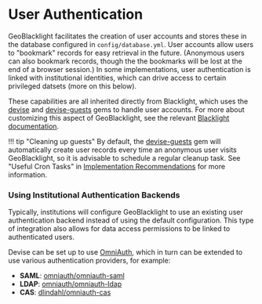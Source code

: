 # User Authentication

GeoBlacklight facilitates the creation of user accounts and stores these in the database configured in `config/database.yml`. User accounts allow users to "bookmark" records for easy retrieval in the future. (Anonymous users can also bookmark records, though the the bookmarks will be lost at the end of a browser session.) In some implementations, user authentication is linked with institutional identities, which can drive access to certain privileged datsets (more on this below).

These capabilities are all inherited directly from Blacklight, which uses the [devise](https://github.com/heartcombo/devise) and [devise-guests](https://github.com/cbeer/devise-guests) gems to handle user accounts. For more about customizing this aspect of GeoBlacklight, see the relevant [Blacklight documentation](https://github.com/projectblacklight/blacklight/wiki/User-Authentication).

!!! tip "Cleaning up guests"
    By default, the [devise-guests](https://github.com/cbeer/devise-guests) gem will automatically create user records every time an anonymous user visits GeoBlacklight, so it is advisable to schedule a regular cleanup task. See "Useful Cron Tasks" in [Implementation Recommendations](implementation_recommendations.md) for more information.

### Using Institutional Authentication Backends

Typically, institutions will configure GeoBlacklight to use an existing user authentication backend instead of using the default configuration. This type of integration also allows for data access permissions to be linked to authenticated users.

Devise can be set up to use [OmniAuth](https://github.com/omniauth/omniauth), which in turn can be extended to use various authentication providers, for example:

- **SAML**: [omniauth/omniauth-saml](https://github.com/omniauth/omniauth-saml)
- **LDAP**: [omniauth/omniauth-ldap](https://github.com/omniauth/omniauth-ldap)
- **CAS**: [dlindahl/omniauth-cas](https://github.com/dlindahl/omniauth-cas)
